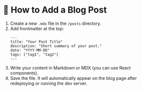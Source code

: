 # 📝 How to Add a Blog Post

1. Create a new `.mdx` file in the `/posts` directory.
2. Add frontmatter at the top:
   ```mdx
   ---
   title: "Your Post Title"
   description: "Short summary of your post."
   date: "YYYY-MM-DD"
   tags: ["tag1", "tag2"]
   ---
   ```
3. Write your content in Markdown or MDX (you can use React components).
4. Save the file. It will automatically appear on the blog page after redeploying or running the dev server.
